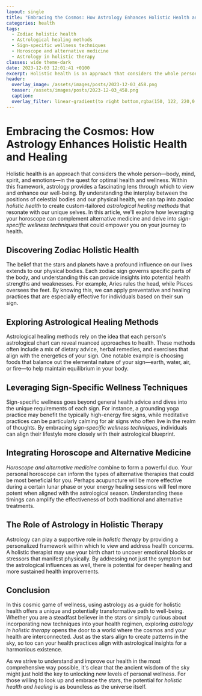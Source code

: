 ```yaml
---
layout: single
title: "Embracing the Cosmos: How Astrology Enhances Holistic Health and Healing"
categories: health
tags:
  - Zodiac holistic health
  - Astrological healing methods
  - Sign-specific wellness techniques
  - Horoscope and alternative medicine
  - Astrology in holistic therapy
classes: wide theme-dark
date: 2023-12-03 12:01:41 +0100
excerpt: Holistic health is an approach that considers the whole person—body, mind, spirit, and emotions—in the quest for optimal health and wellness.
header:
  overlay_image: /assets/images/posts/2023-12-03_458.png
  teaser: /assets/images/posts/2023-12-03_458.png
  caption: 
  overlay_filter: linear-gradient(to right bottom,rgba(150, 122, 220,0.8), rgba(255,245,208,0.5))
---
```

# Embracing the Cosmos: How Astrology Enhances Holistic Health and Healing

Holistic health is an approach that considers the whole person—body, mind, spirit, and emotions—in the quest for optimal health and wellness. Within this framework, astrology provides a fascinating lens through which to view and enhance our well-being. By understanding the interplay between the positions of celestial bodies and our physical health, we can tap into *zodiac holistic health* to create custom-tailored *astrological healing methods* that resonate with our unique selves. In this article, we'll explore how leveraging your horoscope can complement alternative medicine and delve into *sign-specific wellness techniques* that could empower you on your journey to health.

## Discovering Zodiac Holistic Health

The belief that the stars and planets have a profound influence on our lives extends to our physical bodies. Each zodiac sign governs specific parts of the body, and understanding this can provide insights into potential health strengths and weaknesses. For example, Aries rules the head, while Pisces oversees the feet. By knowing this, we can apply preventative and healing practices that are especially effective for individuals based on their sun sign.

## Exploring Astrological Healing Methods

Astrological healing methods rely on the idea that each person's astrological chart can reveal nuanced approaches to health. These methods often include a mix of dietary advice, herbal remedies, and exercises that align with the energetics of your sign. One notable example is choosing foods that balance out the elemental nature of your sign—earth, water, air, or fire—to help maintain equilibrium in your body.

## Leveraging Sign-Specific Wellness Techniques

Sign-specific wellness goes beyond general health advice and dives into the unique requirements of each sign. For instance, a grounding yoga practice may benefit the typically high-energy fire signs, while meditative practices can be particularly calming for air signs who often live in the realm of thoughts. By embracing *sign-specific wellness techniques*, individuals can align their lifestyle more closely with their astrological blueprint.

## Integrating Horoscope and Alternative Medicine

*Horoscope and alternative medicine* combine to form a powerful duo. Your personal horoscope can inform the types of alternative therapies that could be most beneficial for you. Perhaps acupuncture will be more effective during a certain lunar phase or your energy healing sessions will feel more potent when aligned with the astrological season. Understanding these timings can amplify the effectiveness of both traditional and alternative treatments.

## The Role of Astrology in Holistic Therapy

Astrology can play a supportive role in *holistic therapy* by providing a personalized framework within which to view and address health concerns. A holistic therapist may use your birth chart to uncover emotional blocks or stressors that manifest physically. By addressing not just the symptom but the astrological influences as well, there is potential for deeper healing and more sustained health improvements.

## Conclusion

In this cosmic game of wellness, using astrology as a guide for holistic health offers a unique and potentially transformative path to well-being. Whether you are a steadfast believer in the stars or simply curious about incorporating new techniques into your health regimen, exploring *astrology in holistic therapy* opens the door to a world where the cosmos and your health are interconnected. Just as the stars align to create patterns in the sky, so too can your health practices align with astrological insights for a harmonious existence.

As we strive to understand and improve our health in the most comprehensive way possible, it's clear that the ancient wisdom of the sky might just hold the key to unlocking new levels of personal wellness. For those willing to look up and embrace the stars, the potential for *holistic health and healing* is as boundless as the universe itself.
